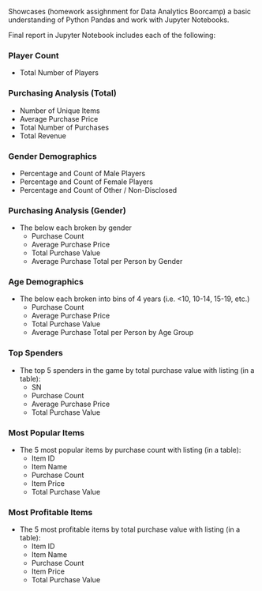 Showcases (homework assighnment for Data Analytics Boorcamp) a basic understanding of Python Pandas and work with Jupyter Notebooks.

Final report in Jupyter Notebook includes each of the following:

### Player Count

* Total Number of Players

### Purchasing Analysis (Total)

* Number of Unique Items
* Average Purchase Price
* Total Number of Purchases
* Total Revenue

### Gender Demographics

* Percentage and Count of Male Players
* Percentage and Count of Female Players
* Percentage and Count of Other / Non-Disclosed

### Purchasing Analysis (Gender)

* The below each broken by gender
  * Purchase Count
  * Average Purchase Price
  * Total Purchase Value
  * Average Purchase Total per Person by Gender

### Age Demographics

* The below each broken into bins of 4 years (i.e. &lt;10, 10-14, 15-19, etc.)
  * Purchase Count
  * Average Purchase Price
  * Total Purchase Value
  * Average Purchase Total per Person by Age Group

### Top Spenders

* The top 5 spenders in the game by total purchase value with listing (in a table):
  * SN
  * Purchase Count
  * Average Purchase Price
  * Total Purchase Value

### Most Popular Items

* The 5 most popular items by purchase count with listing (in a table):
  * Item ID
  * Item Name
  * Purchase Count
  * Item Price
  * Total Purchase Value

### Most Profitable Items

* The 5 most profitable items by total purchase value with listing (in a table):
  * Item ID
  * Item Name
  * Purchase Count
  * Item Price
  * Total Purchase Value


